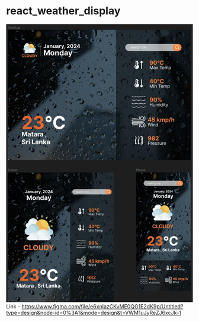 # react_weather_display
![Figma Design](src\assests\FigmaDesign.jpg)
<br>
Link - https://www.figma.com/file/e6xnIazCKvME0QG1E2dK9p/Untitled?type=design&node-id=0%3A1&mode=design&t=VWM1uJyReZJ6xcJk-1
